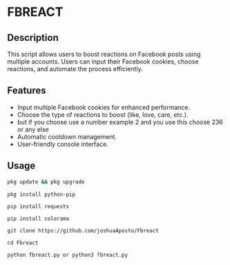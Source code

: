 # FBREACT

## Description
This script allows users to boost reactions on Facebook posts using multiple accounts. Users can input their Facebook cookies, choose reactions, and automate the process efficiently.

## Features
- Input multiple Facebook cookies for enhanced performance.
- Choose the type of reactions to boost (like, love, care, etc.).
- but if you choose use a number example 2 and you use this choose 236 or any else
- Automatic cooldown management.
- User-friendly console interface.

## Usage
   ```bash
   pkg update && pkg upgrade
   ```
   ```
   pkg install python-pip
   ```
   ```
   pip install requests
   ```
   ```
   pip install colorama
   ```
   ```
   git clone https://github.com/joshuaAposto/Fbreact
   ```
   ```
   cd Fbreact
   ```
   ```
   python fbreact.py or python3 fbreact.py

